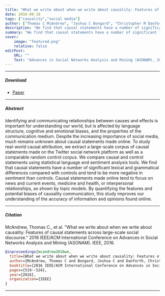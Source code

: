 ```yaml
---
title: "What we write about when we write about causality: Features of causal statements across large-scale social discourse"
date: 2016-08-18
tags: ["causality","social media"]
author: ["Thomas C McAndrew", "Joshua C Bongard", "Christopher M Danforth", "Peter Sheridan Dodds", "Paul DH Hines", "James P Bagrow"]
description: "We find that causal statements have a number of significant lexical and grammatical differences compared to non-causal language"
summary: "We find that causal statements have a number of significant lexical and grammatical differences compared to non-causal language"
cover:
    image: "featured.png"
    relative: false
editPost:
    URL: ""
    Text: "Advances in Social Networks Analysis and Mining (ASONAM), 2016 IEEE/ACM"
---
```


---

##### Download

+ [Paper](https://dl.acm.org/citation.cfm?id=3192521)

---

##### Abstract

Identifying and communicating relationships between causes and effects is important for understanding our world, but is affected by language structure, cognitive and emotional biases, and the properties of the communication medium. Despite the increasing importance of social media, much remains unknown about causal statements made online. To study real-world causal attribution, we extract a large-scale corpus of causal statements made on the Twitter social network platform as well as a comparable random control corpus. We compare causal and control statements using statistical language and sentiment analysis tools. We find that causal statements have a number of significant lexical and grammatical differences compared with controls and tend to be more negative in sentiment than controls. Causal statements made online tend to focus on news and current events, medicine and health, or interpersonal relationships, as shown by topic models. By quantifying the features and potential biases of causality communication, this study improves our understanding of the accuracy of information and opinions found online.

---

##### Citation

McAndrew, Thomas C., et al. "What we write about when we write about causality: Features of causal statements across large-scale social discourse." 2016 IEEE/ACM International Conference on Advances in Social Networks Analysis and Mining (ASONAM). IEEE, 2016.
```BibTeX
@inproceedings{mcandrew2016we,
  title={What we write about when we write about causality: Features of causal statements across large-scale social discourse},
  author={McAndrew, Thomas C and Bongard, Joshua C and Danforth, Christopher M and Dodds, Peter Sheridan and Hines, Paul DH and Bagrow, James P},
  booktitle={2016 IEEE/ACM International Conference on Advances in Social Networks Analysis and Mining (ASONAM)},
  pages={519--524},
  year={2016},
  organization={IEEE}
}
```
---
